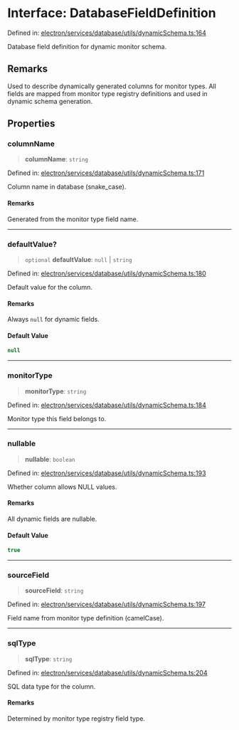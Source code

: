 # Interface: DatabaseFieldDefinition

Defined in: [electron/services/database/utils/dynamicSchema.ts:164](https://github.com/Nick2bad4u/Uptime-Watcher/blob/main/electron/services/database/utils/dynamicSchema.ts#L164)

Database field definition for dynamic monitor schema.

## Remarks

Used to describe dynamically generated columns for monitor types. All fields
are mapped from monitor type registry definitions and used in dynamic schema
generation.

## Properties

### columnName

> **columnName**: `string`

Defined in: [electron/services/database/utils/dynamicSchema.ts:171](https://github.com/Nick2bad4u/Uptime-Watcher/blob/main/electron/services/database/utils/dynamicSchema.ts#L171)

Column name in database (snake_case).

#### Remarks

Generated from the monitor type field name.

***

### defaultValue?

> `optional` **defaultValue**: `null` \| `string`

Defined in: [electron/services/database/utils/dynamicSchema.ts:180](https://github.com/Nick2bad4u/Uptime-Watcher/blob/main/electron/services/database/utils/dynamicSchema.ts#L180)

Default value for the column.

#### Remarks

Always `null` for dynamic fields.

#### Default Value

```ts
null
```

***

### monitorType

> **monitorType**: `string`

Defined in: [electron/services/database/utils/dynamicSchema.ts:184](https://github.com/Nick2bad4u/Uptime-Watcher/blob/main/electron/services/database/utils/dynamicSchema.ts#L184)

Monitor type this field belongs to.

***

### nullable

> **nullable**: `boolean`

Defined in: [electron/services/database/utils/dynamicSchema.ts:193](https://github.com/Nick2bad4u/Uptime-Watcher/blob/main/electron/services/database/utils/dynamicSchema.ts#L193)

Whether column allows NULL values.

#### Remarks

All dynamic fields are nullable.

#### Default Value

```ts
true
```

***

### sourceField

> **sourceField**: `string`

Defined in: [electron/services/database/utils/dynamicSchema.ts:197](https://github.com/Nick2bad4u/Uptime-Watcher/blob/main/electron/services/database/utils/dynamicSchema.ts#L197)

Field name from monitor type definition (camelCase).

***

### sqlType

> **sqlType**: `string`

Defined in: [electron/services/database/utils/dynamicSchema.ts:204](https://github.com/Nick2bad4u/Uptime-Watcher/blob/main/electron/services/database/utils/dynamicSchema.ts#L204)

SQL data type for the column.

#### Remarks

Determined by monitor type registry field type.

